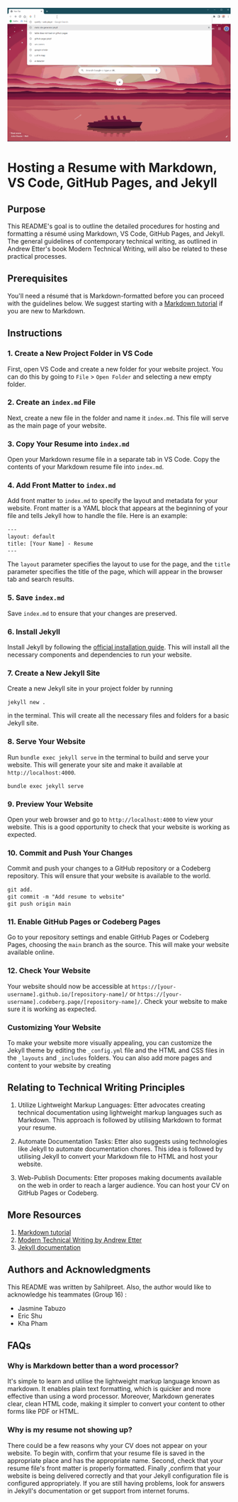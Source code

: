![1](resume.gif)

# Hosting a Resume with Markdown, VS Code, GitHub Pages, and Jekyll

## Purpose

This README's goal is to outline the detailed procedures for hosting and formatting a résumé using Markdown, VS Code, GitHub Pages, and Jekyll. The general guidelines of contemporary technical writing, as outlined in Andrew Etter's book Modern Technical Writing, will also be related to these practical processes.

## Prerequisites

You'll need a résumé that is Markdown-formatted before you can proceed with the guidelines below. We suggest starting with a [Markdown tutorial](https://www.markdowntutorial.com/) if you are new to Markdown.

## Instructions

### 1\. Create a New Project Folder in VS Code

First, open VS Code and create a new folder for your website project. You can do this by going to `File` > `Open Folder` and selecting a new empty folder.

### 2\. Create an `index.md` File

Next, create a new file in the folder and name it `index.md`. This file will serve as the main page of your website.

### 3\. Copy Your Resume into `index.md`

Open your Markdown resume file in a separate tab in VS Code. Copy the contents of your Markdown resume file into `index.md`.

### 4\. Add Front Matter to `index.md`

Add front matter to `index.md` to specify the layout and metadata for your website. Front matter is a YAML block that appears at the beginning of your file and tells Jekyll how to handle the file. Here is an example:

```
---
layout: default
title: [Your Name] - Resume
--- 
```

The `layout` parameter specifies the layout to use for the page, and the `title` parameter specifies the title of the page, which will appear in the browser tab and search results.

### 5\. Save `index.md`

Save `index.md` to ensure that your changes are preserved.

### 6\. Install Jekyll

Install Jekyll by following the [official installation guide](https://jekyllrb.com/docs/installation/). This will install all the necessary components and dependencies to run your website.

### 7\. Create a New Jekyll Site

Create a new Jekyll site in your project folder by running 
```
jekyll new .
``` 
in the terminal. This will create all the necessary files and folders for a basic Jekyll site.

### 8\. Serve Your Website

Run `bundle exec jekyll serve` in the terminal to build and serve your website. This will generate your site and make it available at `http://localhost:4000`.

```
bundle exec jekyll serve
```

### 9\. Preview Your Website

Open your web browser and go to `http://localhost:4000` to view your website. This is a good opportunity to check that your website is working as expected.

### 10\. Commit and Push Your Changes
Commit and push your changes to a GitHub repository or a Codeberg repository. This will ensure that your website is available to the world.


```
git add.
git commit -m "Add resume to website"
git push origin main
```

### 11\. Enable GitHub Pages or Codeberg Pages

Go to your repository settings and enable GitHub Pages or Codeberg Pages, choosing the `main` branch as the source. This will make your website available online.

### 12\. Check Your Website

Your website should now be accessible at `https://[your-username].github.io/[repository-name]/` or `https://[your-username].codeberg.page/[repository-name]/`. Check your website to make sure it is working as expected.

### Customizing Your Website

To make your website more visually appealing, you can customize the Jekyll theme by editing the `_config.yml` file and the HTML and CSS files in the `_layouts` and `_includes` folders. You can also add more pages and content to your website by creating

## Relating to Technical Writing Principles

1. Utilize Lightweight Markup Languages: Etter advocates creating technical documentation using lightweight markup languages such as Markdown. This approach is followed by utilising Markdown to format your resume.

2. Automate Documentation Tasks: Etter also suggests using technologies like Jekyll to automate documentation chores. This idea is followed by utilising Jekyll to convert your Markdown file to HTML and host your website.
3. Web-Publish Documents: Etter proposes making documents available on the web in order to reach a larger audience. You can host your CV on GitHub Pages or Codeberg.

## More Resources

1. [Markdown tutorial](https://www.markdowntutorial.com/)
2. [Modern Technical Writing by Andrew Etter](https://www.amazon.com/Modern-Technical-Writing-Introduction-Documentation-ebook/dp/B01A2QL9SS)
3. [Jekyll documentation](https://jekyllrb.com/docs/)

## Authors and Acknowledgments

This README was written by Sahilpreet.
Also, the author would like to acknowledge his teammates (Group 16) :

- Jasmine Tabuzo 
- Eric Shu 
- Kha Pham 

## FAQs

### Why is Markdown better than a word processor?

It's simple to learn and utilise the lightweight markup language known as markdown. It enables plain text formatting, which is quicker and more effective than using a word processor. Moreover, Markdown generates clear, clean HTML code, making it simpler to convert your content to other forms like PDF or HTML.

### Why is my resume not showing up?

There could be a few reasons why your CV does not appear on your website. To begin with, confirm that your resume file is saved in the appropriate place and has the appropriate name. Second, check that your resume file's front matter is properly formatted. Finally ,confirm that your website is being delivered correctly and that your Jekyll configuration file is configured appropriately. If you are still having problems, look for answers in Jekyll's documentation or get support from internet forums.
